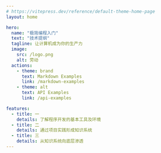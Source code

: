 ```yaml
---
# https://vitepress.dev/reference/default-theme-home-page
layout: home

hero:
  name: "极简编程入门"
  text: "技术提纲"
  tagline: 让计算机成为你的生产力
  image: 
    src: /logo.png
    alt: 劳动
  actions:
    - theme: brand
      text: Markdown Examples
      link: /markdown-examples
    - theme: alt
      text: API Examples
      link: /api-examples

features:
  - title: 一
    details: 了解程序开发的基本工具及环境
  - title: 二
    details: 通过项目实践形成知识系统
  - title: 三
    details: 从知识系统向底层渗透
---
```


